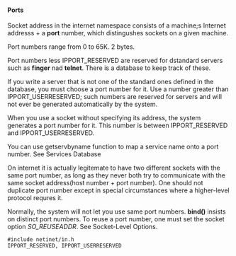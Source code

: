 #### Ports

Socket address in the internet namespace consists of a machine;s Internet addresss + a **port** number, which distingushes sockets on a given machine.

Port numbers range from 0 to 65K. 2 bytes.

Port numbers less IPPORT_RESERVED are reserved for dstandard servers such as **finger** nad **telnet**. There is a database to keep track of these.

If you write a server that is not one of the standard ones defined in the database, you must choose a port number for it. Use a number greater than IPPORT_USERRESERVED; such numbers are reserved for servers and will not ever be generated automatically by the system.

When you use a socket without specifying its address, the system generates a port number for it. This number is between IPPORT_RESERVED and IPPORT_USERRESERVED. 

You can use getservbyname function to map a service name onto a port number. See Services Database

On internet it is actually legitemate to have two different sockets with the same port number, as long as they never both try to communicate with the same socket address(host number + port number).
One should not duplicate port number except in special circumstances where a higher-level protocol requres it. 

Normally, the system will not let you use same port numbers. **bind()** insists on distinct port numbers. To reuse a port number, one must set the socket option *SO_REUSEADDR*.
See Socket-Level Options.

```
#include netinet/in.h
IPPORT_RESERVED, IPPORT_USERRESERVED
```

